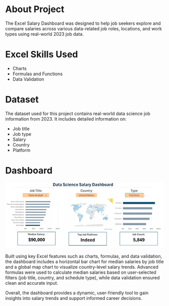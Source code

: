 # About Project

The Excel Salary Dashboard was designed to help job seekers explore and compare salaries across various data-related job roles, locations, and work types using real-world 2023 job data.

# Excel Skills Used

- Charts
- Formulas and Functions
- Data Validation

# Dataset

The dataset used for this project contains real-world data science job information from 2023. It includes detailed information on:

- Job title
- Job type
- Salary
- Country
- Platform

# Dashboard

![Salary_Dashboard.gif](/Assets/Salary_Dashboard.gif)

Built using key Excel features such as charts, formulas, and data validation, the dashboard includes a horizontal bar chart for median salaries by job title and a global map chart to visualize country-level salary trends. Advanced formulas were used to calculate median salaries based on user-selected filters (job title, country, and schedule type), while data validation ensured clean and accurate input.

Overall, the dashboard provides a dynamic, user-friendly tool to gain insights into salary trends and support informed career decisions.
